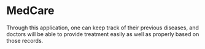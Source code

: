 # MedCare
Through this application, one can keep track of their previous diseases, and doctors will be able to provide treatment easily as well as properly based on those records.
